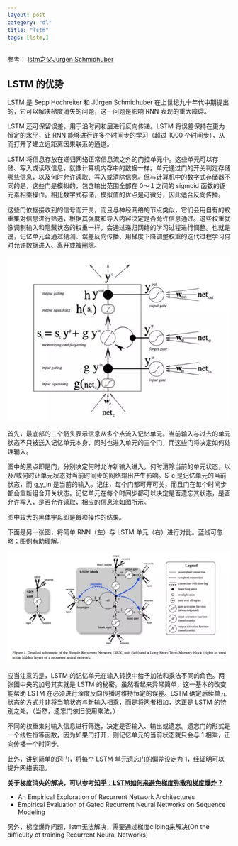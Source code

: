 ```yaml
---
layout: post
category: "dl"
title: "lstm"
tags: [lstm,]
---
```



参考： [lstm之父Jürgen Schmidhuber](https://mp.weixin.qq.com/s?__biz=MzA3MzI4MjgzMw==&mid=2650724769&idx=1&sn=796676a27891f0ed5c5eac30ac1ac3a3&chksm=871b1ddfb06c94c9d853dfcdcedceeb7ca337972032da7f2db7bee12056e663dfda84b2e7270&mpshare=1&scene=1&srcid=0326w3RMbGfNfIGCmwpXxabV&pass_ticket=Htlvu54Fy3u%2F7%2BrIyF5OA2H235rnZvGZ9TN12axFlz1gzulu4QPYwr2E5IM3920U#rd)


## LSTM 的优势

LSTM 是 Sepp Hochreiter 和 Jürgen Schmidhuber 在上世纪九十年代中期提出的，它可以解决梯度消失的问题，这一问题是影响 RNN 表现的重大障碍。

LSTM 还可保留误差，用于沿时间和层进行反向传递。LSTM 将误差保持在更为恒定的水平，让 RNN 能够进行许多个时间步的学习（超过 1000 个时间步），从而打开了建立远距离因果联系的通道。

LSTM 将信息存放在递归网络正常信息流之外的门控单元中。这些单元可以存储、写入或读取信息，就像计算机内存中的数据一样。单元通过门的开关判定存储哪些信息，以及何时允许读取、写入或清除信息。但与计算机中的数字式存储器不同的是，这些门是模拟的，包含输出范围全部在 0～１之间的 sigmoid 函数的逐元素相乘操作。相比数字式存储，模拟值的优点是可微分，因此适合反向传播。

这些门依据接收到的信号而开关，而且与神经网络的节点类似，它们会用自有的权重集对信息进行筛选，根据其强度和导入内容决定是否允许信息通过。这些权重就像调制输入和隐藏状态的权重一样，会通过递归网络的学习过程进行调整。也就是说，记忆单元会通过猜测、误差反向传播、用梯度下降调整权重的迭代过程学习何时允许数据进入、离开或被删除。

![](../assets/lstm-detail.jpg)

首先，最底部的三个箭头表示信息从多个点流入记忆单元。当前输入与过去的单元状态不只被送入记忆单元本身，同时也进入单元的三个门，而这些门将决定如何处理输入。

图中的黑点即是门，分别决定何时允许新输入进入，何时清除当前的单元状态，以及/或何时让单元状态对当前时间步的网络输出产生影响。S_c 是记忆单元的当前状态，而 g_y_in 是当前的输入。记住，每个门都可开可关，而且门在每个时间步都会重新组合开关状态。记忆单元在每个时间步都可以决定是否遗忘其状态，是否允许写入，是否允许读取，相应的信息流如图所示。


图中较大的黑体字母即是每项操作的结果。

下面是另一张图，将简单 RNN（左）与 LSTM 单元（右）进行对比。蓝线可忽略；图例有助理解。

![](../assets/lstm-rnn.jpg)

应当注意的是，LSTM 的记忆单元在输入转换中给予加法和乘法不同的角色。两张图中央的加号其实就是 LSTM 的秘密。虽然看起来异常简单，这一基本的改变能帮助 LSTM 在必须进行深度反向传播时维持恒定的误差。LSTM 确定后续单元状态的方式并非将当前状态与新输入相乘，而是将两者相加，这正是 LSTM 的特别之处。（当然，遗忘门依旧使用乘法。）

不同的权重集对输入信息进行筛选，决定是否输入、输出或遗忘。遗忘门的形式是一个线性恒等函数，因为如果门打开，则记忆单元的当前状态就只会与 1 相乘，正向传播一个时间步。

此外，讲到简单的窍门，将每个 LSTM 单元遗忘门的偏差设定为 1，经证明可以提升网络表现。


**关于梯度消失的解决，可以参考[知乎：LSTM如何来避免梯度弥散和梯度爆炸？](https://www.zhihu.com/question/34878706)**
+ An Empirical Exploration of Recurrent Network Architectures
+ Empirical Evaluation of Gated Recurrent Neural Networks on Sequence Modeling

另外，梯度爆炸问题，lstm无法解决，需要通过梯度cliping来解决(On the difficulty of training Recurrent Neural Networks)

